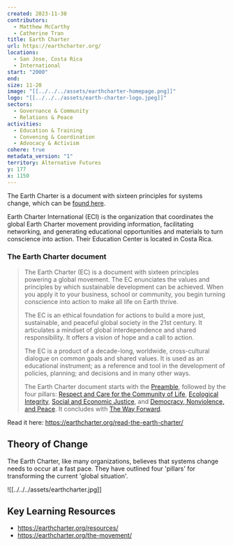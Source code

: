 ```yaml
---
created: 2023-11-30
contributors:
  - Matthew McCarthy
  - Catherine Tran
title: Earth Charter
url: https://earthcharter.org/
locations:
  - San Jose, Costa Rica
  - International
start: "2000"
end: 
size: 11-20
image: "[[../../../assets/earthcharter-homepage.png]]"
logo: "[[../../../assets/earth-charter-logo.jpeg]]"
sectors:
  - Governance & Community
  - Relations & Peace
activities:
  - Education & Training
  - Convening & Coordination
  - Advocacy & Activism
cohere: true
metadata_version: "1"
territory: Alternative Futures
y: 177
x: 1150
---
```

 The Earth Charter is  a document with sixteen principles for systems change, which can be [found here](https://earthcharter.org/read-the-earth-charter/). 
 
 Earth Charter International (ECI) is the organization that coordinates the global Earth Charter movement providing information, facilitating networking, and generating educational opportunities and materials to turn conscience into action. Their Education Center is located in Costa Rica.
 
### The Earth Charter document

>The Earth Charter (EC) is a document with sixteen principles powering a global movement. The EC enunciates the values and principles by which sustainable development can be achieved. When you apply it to your business, school or community, you begin turning conscience into action to make all life on Earth thrive.
>
>The EC is an ethical foundation for actions to build a more just, sustainable, and peaceful global society in the 21st century. It articulates a mindset of global interdependence and shared responsibility. It offers a vision of hope and a call to action.
>
>The EC is a product of a decade-long, worldwide, cross-cultural dialogue on common goals and shared values. It is used as an educational instrument; as a reference and tool in the development of policies, planning; and decisions and in many other ways.
>
>The Earth Charter document starts with the [Preamble](https://earthcharter.org/read-the-earth-charter/preamble/), followed by the four pillars: [Respect and Care for the Community of Life](https://earthcharter.org/read-the-earth-charter/respect-and-care-for-the-community-of-life/), [Ecological Integrity](https://earthcharter.org/read-the-earth-charter/ecological-integrity/), [Social and Economic Justice](https://earthcharter.org/read-the-earth-charter/social-and-economic-justice/), and [Democracy, Nonviolence, and Peace](https://earthcharter.org/read-the-earth-charter/democracy-nonviolence-and-peace/). It concludes with [The Way Forward](https://earthcharter.org/read-the-earth-charter/the-way-forward/).

Read it here: https://earthcharter.org/read-the-earth-charter/

## Theory of Change 

The Earth Charter, like many organizations, believes that systems change needs to occur at a fast pace. They have outlined four 'pillars' for transforming the current 'global situation'.

![[../../../assets/earthcharter.jpg]]

## Key Learning Resources 

- https://earthcharter.org/resources/
- https://earthcharter.org/the-movement/


